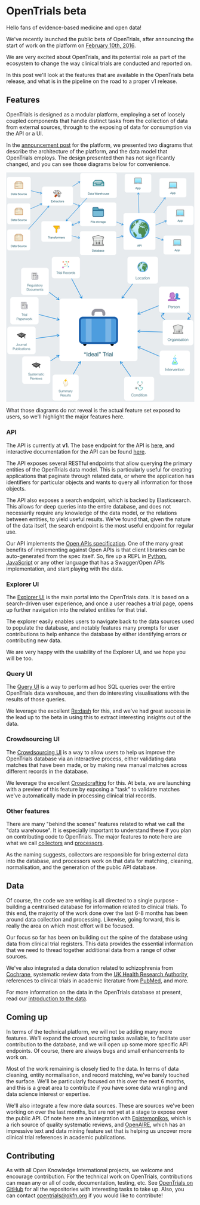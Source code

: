 # OpenTrials beta

Hello fans of evidence-based medicine and open data!

We've recently launched the public beta of OpenTrials, after announcing the start of work on the platform on [February 10th, 2016](http://opentrials.net/2016/02/10/opentrials-technical-roadmap/).

We are very excited about OpenTrials, and its potential role as part of the ecosystem to change the way clinical trials are conducted and reported on.

In this post we'll look at the features that are available in the OpenTrials beta release, and what is in the pipeline on the road to a proper v1 release.

## Features

OpenTrials is designed as a modular platform, employing a set of loosely coupled components that handle distinct tasks from the collection of data from external sources, through to the exposing of data for consumption via the API or a UI.

In the [announcement post](http://opentrials.net/2016/02/10/opentrials-technical-roadmap/) for the platform, we presented two diagrams that describe the architecture of the platform, and the data model that OpenTrials employs. The design presented then has not significantly changed, and you can see those diagrams below for convenience.

<img src="images/architecture.png" width="600" style="text-align: center; display: block; margin: 0 auto;" title="OpenTrials Architecture Overview">

<img src="images/model.png" width="600" style="text-align: center; display: block; margin: 0 auto;" title="OpenTrials Data Model Overview">

What those diagrams do not reveal is the actual feature set exposed to users, so we'll highlight the major features here.

### API

The API is currently at **v1**. The base endpoint for the API is [here](http://api.opentrials.net/v1/), and interactive documentation for the API can be found [here](http://api.opentrials.net/v1/docs/).

The API exposes several RESTful endpoints that allow querying the primary entities of the OpenTrials data model. This is particularly useful for creating applications that paginate through related data, or where the application has identifiers for particular objects and wants to query all information for those objects.

The API also exposes a search endpoint, which is backed by Elasticsearch. This allows for deep queries into the entire database, and does not necessarily require any knowledge of the data model, or the relations between entities, to yield useful results. We've found that, given the nature of the data itself, the search endpoint is the most useful endpoint for regular use.

Our API implements the [Open APIs specification](https://openapis.org). One of the many great benefits of implementing against Open APIs is that client libraries can be auto-generated from the spec itself. So, fire up a REPL in [Python](https://github.com/Yelp/bravado), [JavaScript](https://github.com/swagger-api/swagger-js) or any other language that has a Swagger/Open APIs implementation, and start playing with the data.

### Explorer UI

The [Explorer UI](https://explorer.opentrials.net) is the main portal into the OpenTrials data. It is based on a search-driven user experience, and once a user reaches a trial page, opens up further navigation into the related entities for that trial.

The explorer easily enables users to navigate back to the data sources used to populate the database, and notably features many prompts for user contributions to help enhance the database by either identifying errors or contributing new data.

We are very happy with the usability of the Explorer UI, and we hope you will be too.

### Query UI

The [Query UI](https://query.opentrials.net/) is a way to perform ad hoc SQL queries over the entire OpenTrials data warehouse, and then do interesting visualisations with the results of those queries.

We leverage the excellent [Re:dash](http://redash.io) for this, and we've had great success in the lead up to the beta in using this to extract interesting insights out of the data.

### Crowdsourcing UI

The [Crowdsourcing UI](http://crowdcrafting.org/account/opentrials/) is a way to allow users to help us improve the OpenTrials database via an interactive process, either validating data matches that have been made, or by making new manual matches across different records in the database.

We leverage the excellent [Crowdcrafting](https://crowdcrafting.org) for this. At beta, we are launching with a preview of this feature by exposing a "task" to validate matches we've automatically made in processing clinical trial records.

### Other features

There are many "behind the scenes" features related to what we call the "data warehouse". It is especially important to understand these if you plan on contributing code to OpenTrials. The major features to note here are what we call [collectors](https://github.com/opentrials/collectors) and [processors](https://github.com/opentrials/processors).

As the naming suggests, collectors are responsible for bring external data into the database, and processors work on that data for matching, cleaning, normalisation, and the generation of the public API database.

## Data

Of course, the code we are writing is all directed to a single purpose - building a centralised database for information related to clinical trials. To this end, the majority of the work done over the last 6-8 months has been around data collection and processing. Likewise, going forward, this is really the area on which most effort will be focused.

Our focus so far has been on building out the spine of the database using data from clinical trial registers. This data provides the essential information that we need to thread together additional data from a range of other sources.

We've also integrated a data donation related to schizophrenia from [Cochrane](http://www.cochrane.org), systematic review data from the [UK Health Research Authority](http://www.hra.nhs.uk), references to clinical trials in academic literature from [PubMed](https://www.ncbi.nlm.nih.gov/pubmed), and more.

For more information on the data in the OpenTrials database at present, read our [introduction to the data](http://docs.opentrials.net/en/latest/extras/roadmap/).

## Coming up

In terms of the technical platform, we will not be adding many more features. We'll expand the crowd sourcing tasks available, to facilitate user contribution to the database, and we will open up some more specific API endpoints. Of course, there are always bugs and small enhancements to work on.

Most of the work remaining is closely tied to the data. In terms of data cleaning, entity normalisation, and record matching, we've barely touched the surface. We'll be particularly focused on this over the next 6 months, and this is a great area to contribute if you have some data wrangling and data science interest or expertise.

We'll also integrate a few more data sources. These are sources we've been working on over the last months, but are not yet at a stage to expose over the public API. Of note here are an integration with [Epistemonikos](http://www.epistemonikos.org), which is a rich source of quality systematic reviews, and [OpenAIRE](https://www.openaire.eu), which has an impressive text and data mining feature set that is helping us uncover more clinical trial references in academic publications.

## Contributing

As with all Open Knowledge International projects, we welcome and encourage contribution. For the technical work on OpenTrials, contributions can mean any or all of code, documentation, testing, etc. See [OpenTrials on GitHub](https://github.com/opentrials) for all the repositories with interesting tasks to take up. Also, you can contact [opentrials@okfn.org](mailto:opentrials@okfn.org) if you would like to contribute!
